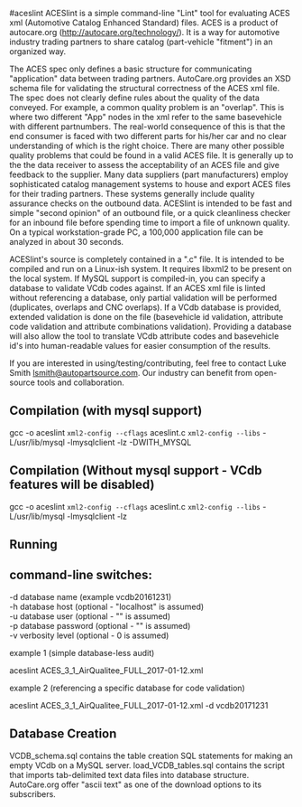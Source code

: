 #aceslint
ACESlint is a simple command-line "Lint" tool for evaluating ACES xml (Automotive Catalog Enhanced Standard) files.
ACES is a product of autocare.org (http://autocare.org/technology/). It is a way for automotive industry trading partners to 
share catalog (part-vehicle "fitment") in an organized way.

 The ACES spec only defines a basic structure for communicating "application" data between trading partners. AutoCare.org
provides an XSD schema file for validating the structural correctness of the ACES xml file. The spec does not clearly define
rules about the quality of the data conveyed. For example, a common quality problem is an "overlap".
This is where two different "App" nodes in the xml refer to the same basevehicle with different partnumbers. The real-world
consequence of this is that the end consumer is faced with two different parts for his/her car and no clear understanding 
of which is the right choice. There are many other possible quality problems that could be found in a valid ACES file. It is
generally up to the the data receiver to assess the acceptability of an ACES file and give feedback to the supplier. Many 
data suppliers (part manufacturers) employ sophisticated catalog management systems to house and export ACES files for their
trading partners. These systems generally include quality assurance checks on the outbound data. ACESlint is intended to be
fast and simple "second opinion" of an outbound file, or a quick cleanliness checker for an inbound file before spending time
to import a file of unknown quality. On a typical workstation-grade PC, a 100,000 application file can be analyzed in about 
30 seconds.

 ACESlint's source is completely contained in a ".c" file. It is intended to be compiled and run on a Linux-ish system. 
It requires libxml2 to be present on the local system. If MySQL support is compiled-in, you can specify a database to validate 
VCdb codes against. If an ACES xml file is linted without referencing a database, only partial validation will be performed 
(duplicates, overlaps and CNC overlaps). If a VCdb database is provided, extended validation is done on the file 
(basevehicle id validation, attribute code validation  and attribute combinations validation). Providing a database will also
allow the tool to translate VCdb attribute codes and basevehicle id's into human-readable values for easier consumption of
the results.

If you are interested in using/testing/contributing, feel free to contact Luke Smith lsmith@autopartsource.com. Our industry
can benefit from open-source tools and collaboration. 


Compilation (with mysql support)
------------------
gcc -o aceslint `xml2-config --cflags` aceslint.c `xml2-config --libs` -L/usr/lib/mysql -lmysqlclient -lz -DWITH_MYSQL


Compilation (Without mysql support - VCdb features will be disabled)
------------------
gcc -o aceslint `xml2-config --cflags` aceslint.c `xml2-config --libs` -L/usr/lib/mysql -lmysqlclient -lz



Running
---------------------------

command-line switches:
-----------------
-d  database name (example vcdb20161231)<br/>
-h  database host (optional - "localhost" is assumed)<br/>
-u  database user (optional - "" is assumed)<br/>
-p  database password (optional - "" is assumed)<br/>
-v  verbosity level (optional - 0 is assumed)<br/>


example 1 (simple database-less audit)

aceslint ACES_3_1_AirQualitee_FULL_2017-01-12.xml

example 2 (referencing a specific database for code validation)

aceslint ACES_3_1_AirQualitee_FULL_2017-01-12.xml -d vcdb20171231



Database Creation
--------------------------
VCDB_schema.sql contains the table creation SQL statements for making an empty VCdb on a MySQL server. 
load_VCDB_tables.sql contains the script that imports tab-delimited text data files into database structure. AutoCare.org offer 
"ascii text" as one of the download options to its subscribers.









